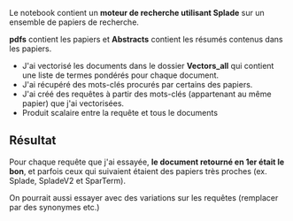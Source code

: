 Le notebook contient un **moteur de recherche utilisant Splade** sur un ensemble de papiers de recherche.

**pdfs** contient les papiers et **Abstracts** contient les résumés contenus dans les papiers.

- J'ai vectorisé les documents dans le dossier **Vectors_all** qui contient une liste de termes pondérés pour chaque document.
- J'ai récupéré des mots-clés procurés par certains des papiers.
- J'ai créé des requêtes à partir des mots-clés (appartenant au même papier) que j'ai vectorisées.
- Produit scalaire entre la requête et tous le documents

## Résultat
Pour chaque requête que j'ai essayée, **le document retourné en 1er était le bon**, et parfois ceux qui suivaient étaient des papiers très proches (ex. Splade, SpladeV2 et SparTerm).

On pourrait aussi essayer avec des variations sur les requêtes (remplacer par des synonymes etc.)

